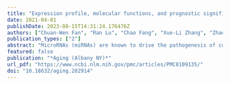 ```yaml
---
title: "Expression profile, molecular functions, and prognostic significance of miRNAs in primary colorectal cancer stem cells"
date: 2021-04-01
publishDate: 2023-08-15T14:31:24.176476Z
authors: ["Chuan-Wen Fan", "Ran Lu", "Chao Fang", "Xue-Li Zhang", "Zhao-Ying Lv", "Yuan Li", "Hong Zhang", "Zong-Guang Zhou", "Xian-Ming Mo", "Xiao-Feng Sun"]
publication_types: ["2"]
abstract: "MicroRNAs (miRNAs) are known to drive the pathogenesis of colorectal cancer (CRC) via the regulation of cancer stem cells (CSCs). We studied the miRNA expression profile of primary CSCs isolated from patients with CRC (pCRCSCs). Compared to pCRCSC-derived differentiated cells, 98 differentially expressed miRNAs were identified in pCRCSCs. Target genes encoding pCRCSC-related miRNAs were identified using a combination of miRNA target databases and miRNA-mRNA regulatory networks from the same patient. The pCRCSC-related miRNA target genes were associated with pathways contributing to malignant phenotypes, including I-kappa B kinase/NF-kappa B signaling, signal transduction by p53 class mediator, Ras signaling, and cGMP-PKG signaling. The pCRCSC-related miRNA expression signature was independently associated with poor overall survival in both the training and validation cohorts. We have thus identified several pCRCSC-related miRNAs with oncogenic potential that could serve as prognostic biomarkers for CRC."
featured: false
publication: "*Aging (Albany NY)*"
url_pdf: "https://www.ncbi.nlm.nih.gov/pmc/articles/PMC8109135/"
doi: "10.18632/aging.202914"
---
```


